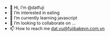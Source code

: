 - 👋 Hi, I’m @datfuji
- 👀 I’m interested in eating
- 🌱 I’m currently learning javascript
- 💞️ I’m looking to collaborate on ...
- 📫 How to reach me dat.vu@fujibakevn.com.vn

<!---
datfuji/datfuji is a ✨ special ✨ repository because its `README.md` (this file) appears on your GitHub profile.
You can click the Preview link to take a look at your changes.
--->

